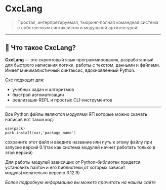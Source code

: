 # CxcLang

> Простая, интерпретируемая, тьюринг-полная командная система с собственным синтаксисом и модульной архитектурой.

---

## 🚀 Что такое CxcLang?

**CxcLang** — это скриптовый язык программирования, разработанный для быстрого написания логики, работы с текстом, данными и файлами. Имеет минималистичный синтаксис, вдохновлённый Python.

Cxc подходит для:
- учебных задач и алгоритмов
- быстрой автоматизации
- реализации REPL и простых CLI-инструментов

---
Все Python файлы являются модулями ЯП которые можно скачать написав вот такой код:
```
use(pack)
pack.install(var,'package_name')
```
сохраните этот файл и введите название или путь к этому файлу при запуске версий 0.1(так как система модулей начнет работать только в этой версий)

Для работы модулей зависящих от Python-библиотек придется установить пайтон и его библиотеки,от которых зависит модуль(желательно версию 3.12.9)

_Более подробную информацию вы можете прочитать на нашем сайте_
